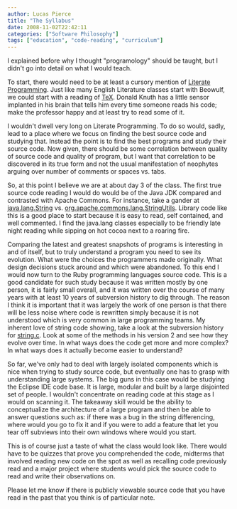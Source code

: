 ```yaml
---
author: Lucas Pierce
title: "The Syllabus"
date: 2008-11-02T22:42:11
categories: ["Software Philosophy"]
tags: ["education", "code-reading", "curriculum"]
---
```


I explained before why I thought "programology" should be taught, but I didn't go into detail on what I would teach.

To start, there would need to be at least a cursory mention of [Literate Programming](http://en.wikipedia.org/wiki/Literate_Programming). Just like many English Literature classes start with Beowulf, we could start with a reading of [TeX](ftp://tug.ctan.org/pub/tex-archive/systems/knuth/dist/tex/tex.web). Donald Knuth has a little sensor implanted in his brain that tells him every time someone reads his code; make the professor happy and at least try to read some of it.

I wouldn't dwell very long on Literate Programming. To do so would, sadly, lead to a place where we focus on finding the best source code and studying that. Instead the point is to find the best programs and study their source code. Now given, there should be some correlation between quality of source code and quality of program, but I want that correlation to be discovered in its true form and not the usual manifestation of neophytes arguing over number of comments or spaces vs. tabs.

So, at this point I believe we are at about day 3 of the class. The first true source code reading I would do would be of the Java JDK compared and contrasted with Apache Commons. For instance, take a gander at [java.lang.String](http://www.docjar.com/html/api/java/lang/String.java.html) vs. [org.apache.commons.lang.StringUtils](http://svn.apache.org/repos/asf/commons/proper/lang/trunk/src/java/org/apache/commons/lang/StringUtils.java). Library code like this is a good place to start because it is easy to read, self contained, and well commented. I find the java.lang classes especially to be friendly late night reading while sipping on hot cocoa next to a roaring fire.

Comparing the latest and greatest snapshots of programs is interesting in and of itself, but to truly understand a program you need to see its evolution. What were the choices the programmers made originally. What design decisions stuck around and which were abandoned. To this end I would now turn to the Ruby programming languages source code. This is a good candidate for such study because it was written mostly by one person, it is fairly small overall, and it was written over the course of many years with at least 10 years of subversion history to dig through. The reason I think it is important that it was largely the work of one person is that there will be less noise where code is rewritten simply because it is not understood which is very common in large programming teams. My inherent love of string code showing, take a look at the subversion history for [string.c](http://svn.ruby-lang.org/cgi-bin/viewvc.cgi/branches/ruby_1_9_1/string.c?view=log). Look at some of the methods in his version 2 and see how they evolve over time. In what ways does the code get more and more complex? In what ways does it actually become easier to understand?

So far, we've only had to deal with largely isolated components which is nice when trying to study source code, but eventually one has to grasp with understanding large systems. The big guns in this case would be studying the Eclipse IDE code base. It is large, modular and built by a large disjointed set of people. I wouldn't concentrate on reading code at this stage as I would on scanning it. The takeaway skill would be the ability to conceptualize the architecture of a large program and then be able to answer questions such as: if there was a bug in the string differencing, where would you go to fix it and if you were to add a feature that let you tear off subviews into their own windows where would you start.

This is of course just a taste of what the class would look like. There would have to be quizzes that prove you comprehended the code, midterms that involved reading new code on the spot as well as recalling code previously read and a major project where students would pick the source code to read and write their observations on.

Please let me know if there is publicly viewable source code that you have read in the past that you think is of particular note.